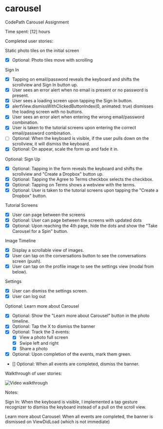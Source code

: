 # carousel
CodePath Carousel Assignment

Time spent: [12] hours

Completed user stories:

Static photo tiles on the initial screen
 * [x] Optional: Photo tiles move with scrolling

Sign In
 * [x] Tapping on email/password reveals the keyboard and shifts the scrollview and Sign In button up.
 * [x] User sees an error alert when no email is present or no password is present.
 * [x] User sees a loading screen upon tapping the Sign In button.
 * [x] alertView.dismissWithClickedButtonIndex(0, animated: true) dismisses the loading screen with no buttons.
 * [x] User sees an error alert when entering the wrong email/password combination.
 * [x] User is taken to the tutorial screens upon entering the correct email/password combination.
 * [ ] Optional: When the keyboard is visible, if the user pulls down on the scrollview, it will dismiss the keyboard.
 * [x] Optional: On appear, scale the form up and fade it in.

Optional: Sign Up
 * [x] Optional: Tapping in the form reveals the keyboard and shifts the scrollview and "Create a Dropbox" button up.
 * [x] Optional: Tapping the Agree to Terms checkbox selects the checkbox.
 * [x] Optional: Tapping on Terms shows a webview with the terms.
 * [x] Optional: User is taken to the tutorial screens upon tapping the "Create a Dropbox" button.

Tutorial Screens
 * [x] User can page between the screens
 * [x] Optional: User can page between the screens with updated dots
 * [x] Optional: Upon reaching the 4th page, hide the dots and show the "Take Carousel for a Spin" button.

Image Timeline
 * [x] Display a scrollable view of images.
 * [x] User can tap on the conversations button to see the conversations screen (push).
 * [x] User can tap on the profile image to see the settings view (modal from below).

Settings
 * [x] User can dismiss the settings screen.
 * [x] User can log out

Optional: Learn more about Carousel
 * [x] Optional: Show the "Learn more about Carousel" button in the photo timeline.
 * [x] Optional: Tap the X to dismiss the banner
 * [x] Optional: Track the 3 events:
     * [x] View a photo full screen
     * [x] Swipe left and right
     * [x] Share a photo
 * [x] Optional: Upon completion of the events, mark them green.
 * [] Optional: When all events are completed, dismiss the banner.
 
Walkthrough of user stories:

![Video walkthrough](https://s3.amazonaws.com/jules-codepath/jules_carousel.gif)

Notes:

Sign In: When the keyboard is visible, I implemented a tap gesture recognizer to dismiss the keyboard instead of a pull on the scroll view.

Learn more about Carousel: When all events are completed, the banner is dismissed on ViewDidLoad (which is not immediate)
